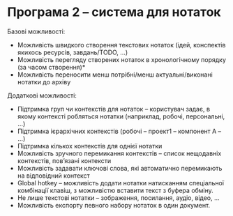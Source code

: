 # Програма 2 – система для нотаток

Базові можливості:
* Можливість швидкого створення текстових нотаток (ідей, конспектів якихось ресурсів, завдань/TODO, …)
* Можливість перегляду створених нотаток в хронологічному порядку (за часом створення)*
* Можливість переносити менш потрібні/менш актуальні/виконані нотатки до архіву

Додаткові можливості:
* Підтримка груп чи контекстів для нотаток – користувач задає, в якому контексті робляться нотатки (наприклад, робочі, персональні, …) 
* Підтримка ієрархічних контекстів (робочі – проект1 – компонент А – …)
* Підтримка кількох контекстів для однієї нотатки
* Можливість зручного перемикання контекстів – список нещодавніх контекстів, пов’язані контексти
* Можливість задавати ключові слова, які автоматично перемикають на відповідний контекст
* Global hotkey – можливість додати нотатки натисканням спеціальної комбінації клавіш, з можливістю вставити текст з буфера обміну.
* Не лише текстові нотатки – зображення, посилання, аудіо, відео, …
* Можливість експорту певного набору нотаток в один документ.
